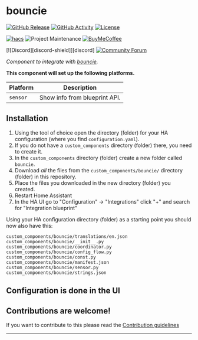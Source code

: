 # bouncie

[![GitHub Release][releases-shield]][releases]
[![GitHub Activity][commits-shield]][commits]
[![License][license-shield]](LICENSE)

[![hacs][hacsbadge]][hacs]
![Project Maintenance][maintenance-shield]
[![BuyMeCoffee][buymecoffeebadge]][buymecoffee]

[![Discord][discord-shield]][discord]
[![Community Forum][forum-shield]][forum]

_Component to integrate with [bouncie][bouncie]._

**This component will set up the following platforms.**

Platform | Description
-- | --
`sensor` | Show info from blueprint API.

## Installation

1. Using the tool of choice open the directory (folder) for your HA configuration (where you find `configuration.yaml`).
2. If you do not have a `custom_components` directory (folder) there, you need to create it.
3. In the `custom_components` directory (folder) create a new folder called `bouncie`.
4. Download _all_ the files from the `custom_components/bouncie/` directory (folder) in this repository.
5. Place the files you downloaded in the new directory (folder) you created.
6. Restart Home Assistant
7. In the HA UI go to "Configuration" -> "Integrations" click "+" and search for "Integration blueprint"

Using your HA configuration directory (folder) as a starting point you should now also have this:

```text
custom_components/bouncie/translations/en.json
custom_components/bouncie/__init__.py
custom_components/bouncie/coordinator.py
custom_components/bouncie/config_flow.py
custom_components/bouncie/const.py
custom_components/bouncie/manifest.json
custom_components/bouncie/sensor.py
custom_components/bouncie/strings.json
```

## Configuration is done in the UI

<!---->

## Contributions are welcome!

If you want to contribute to this please read the [Contribution guidelines](CONTRIBUTING.md)

***

[bouncie]: https://github.com/mandarons/ha-bouncie
[buymecoffee]: https://www.buymeacoffee.com/mandarons
[buymecoffeebadge]: https://img.shields.io/badge/buy%20me%20a%20coffee-donate-yellow.svg?style=for-the-badge
[commits-shield]: https://img.shields.io/github/commit-activity/y/mandarons/ha-bouncie.svg?style=for-the-badge
[commits]: https://github.com/mandarons/ha-bouncie/commits/main
[hacs]: https://github.com/custom-components/hacs
[hacsbadge]: https://img.shields.io/badge/HACS-Custom-orange.svg?style=for-the-badge
[forum-shield]: https://img.shields.io/badge/community-forum-brightgreen.svg?style=for-the-badge
[forum]: https://community.home-assistant.io/
[license-shield]: https://img.shields.io/github/license/mandarons/ha-bouncie.svg?style=for-the-badge
[maintenance-shield]: https://img.shields.io/badge/maintainer-mandarons-blue.svg?style=for-the-badge
[releases-shield]: https://img.shields.io/github/release/mandarons/ha-bouncie.svg?style=for-the-badge
[releases]: https://github.com/mandarons/ha-bouncie/releases
